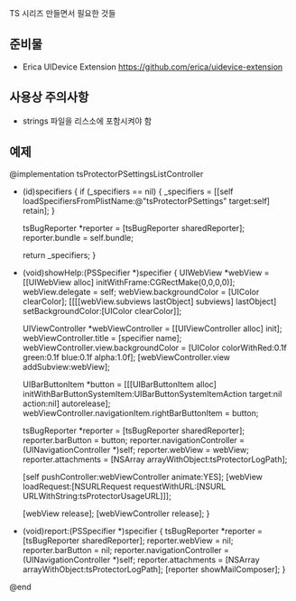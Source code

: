 TS 시리즈 만들면서 필요한 것들

준비물
-------------------
- Erica UIDevice Extension https://github.com/erica/uidevice-extension


사용상 주의사항
-------------------
- strings 파일을 리스소에 포함시켜야 함


예제
-------------------

@implementation tsProtectorPSettingsListController

- (id)specifiers
{
	if (_specifiers == nil)
    {
		_specifiers = [[self loadSpecifiersFromPlistName:@"tsProtectorPSettings" target:self] retain];
	}
    
	tsBugReporter *reporter = [tsBugReporter sharedReporter];
	reporter.bundle = self.bundle;

	return _specifiers;
}

- (void)showHelp:(PSSpecifier *)specifier
{
	UIWebView *webView = [[UIWebView alloc] initWithFrame:CGRectMake(0,0,0,0)];
	webView.delegate = self;
	webView.backgroundColor = [UIColor clearColor];
	[[[[webView.subviews lastObject] subviews] lastObject] setBackgroundColor:[UIColor clearColor]];
	
	UIViewController *webViewController = [[UIViewController alloc] init];
	webViewController.title = [specifier name];
	webViewController.view.backgroundColor = [UIColor colorWithRed:0.1f green:0.1f blue:0.1f alpha:1.0f];
	[webViewController.view addSubview:webView];
	
	UIBarButtonItem *button = [[[UIBarButtonItem alloc] initWithBarButtonSystemItem:UIBarButtonSystemItemAction target:nil action:nil] autorelease];
	webViewController.navigationItem.rightBarButtonItem = button;

	tsBugReporter *reporter = [tsBugReporter sharedReporter];
	reporter.barButton = button;
	reporter.navigationController = (UINavigationController *)self;
	reporter.webView = webView;
	reporter.attachments = [NSArray arrayWithObject:tsProtectorLogPath];
	
	[self pushController:webViewController animate:YES];
	[webView loadRequest:[NSURLRequest requestWithURL:[NSURL URLWithString:tsProtectorUsageURL]]];
	
	[webView release];
	[webViewController release];
}

- (void)report:(PSSpecifier *)specifier
{
	tsBugReporter *reporter = [tsBugReporter sharedReporter];
	reporter.webView = nil;
	reporter.barButton = nil;
	reporter.navigationController = (UINavigationController *)self;
	reporter.attachments = [NSArray arrayWithObject:tsProtectorLogPath];
	[reporter showMailComposer];
}

@end